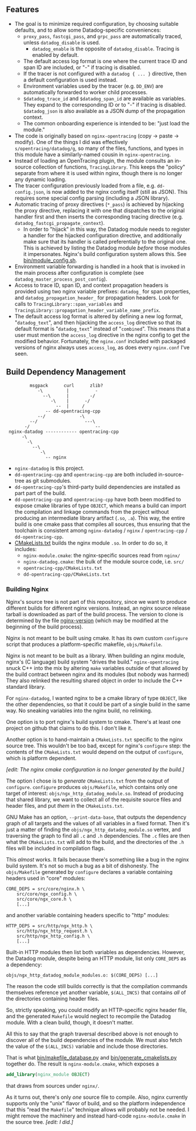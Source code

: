 Features
--------
- The goal is to minimize required configuration, by choosing suitable
  defaults, and to allow some Datadog-specific conveniences:
  - `proxy_pass`, `fastcgi_pass`, and `grpc_pass` are automatically traced,
    unless `datadog_disable` is used.
      - `datadog_enable` is the opposite of `datadog_disable`.  Tracing is
        enabled by default.
  - The default access log format is one where the current trace ID and span ID
    are included, or "-" if tracing is disabled.
  - If the tracer is not configured with a `datadog { ... }` directive, then a
    default configuration is used instead.
  - Environment variables used by the tracer (e.g. `DD_ENV`) are automatically
    forwarded to worker child processes.
  - `$datadog_trace_id` and `$datadog_span_id` are available as variables.
    They expand to the corresponding ID or to "-" if tracing is disabled.
    `$datadog_json` is also available as a JSON dump of the propagation
    context.
  - The common onboarding experience is intended to be: "just load the module."
- The code is originally based on `nginx-opentracing` (copy → paste → modify).
  One of the things I did was effectively `s/opentracing/datadog/g`, so many of
  the files, functions, and types in this module have a similarly-named cousin
  in `nginx-opentracing`. 
- Instead of loading an OpenTracing plugin, the module consults an in-source
  collection of functions, `TracingLibrary`.  This keeps the "policy" separate
  from where it is used within nginx, though there is no longer any dynamic
  loading.
- The tracer configuration previously loaded from a file, e.g.
  `dd-config.json`, is now added to the nginx config itself (still as JSON).
  This requires some special config parsing (including a JSON library).
- Automatic tracing of proxy directives (`*_pass`) is achieved by hijacking the
  proxy directive, replacing it with one that dispatches to the original
  handler first and then inserts the corresponding tracing directive (e.g.
  `datadog_fastcgi_propagate_context`).
  - In order to "hijack" in this way, the Datadog module needs to register a
    handler for the hijacked configuration directive, and additionally make
    sure that its handler is called preferentially to the original one.  This
    is achieved by listing the Datadog module _before_ those modules it
    impersonates.  Nginx's build configuration system allows this.  See
    [bin/module_config.sh](bin/module_config.sh).
- Environment variable forwarding is handled in a hook that is invoked in the
  main process after configuration is complete (see
  `datadog_master_process_post_config`).
- Access to trace ID, span ID, and context propagation headers is provided
  using two nginx variable prefixes: `datadog_` for span properties, and
  `datadog_propagation_header_` for propagation headers.  Look for calls to
  `TracingLibrary::span_variables` and
  `TracingLibrary::propagation_header_variable_name_prefix`.
- The default access log format is altered by defining a new log format,
  "`datadog_text`", and then hijacking the `access_log` directive so that its
  default format is "`datadog_text`" instead of "`combined`".  This means that
  a user must mention the `access_log` directive in the nginx config to get the
  modified behavior.  Fortunately, the `nginx.conf` included with packaged
  versions of nginx always uses `access_log`, as does every `nginx.conf` I've
  seen.

Build Dependency Management
---------------------------
```text
         msgpack      curl      zlib?       
            -\         |          -         
              --\      |        -/          
                 -\    |      -/            
                   --  |     /              
               -- dd-opentracing-cpp        
            --/             -\              
         --/                  ---\          
       -/                         --        
 nginx-datadog ------------ opentracing-cpp 
      -\                                    
        -\                                  
          --\                               
             -\                             
               -- nginx                     
```
- `nginx-datadog` is this project.
- `dd-opentracing-cpp` and `opentracing-cpp` are both included in-source-tree
  as git submodules.
- `dd-opentracing-cpp`'s third-party build dependencies are installed as part
  part of the build.
- `dd-opentracing-cpp` and `opentracing-cpp` have both been modified to expose
  cmake libraries of type `OBJECT`, which means a build can import the
  compilation and linkage commands from the project without producing an
  intermediate library artifact (`.so`, `.a`).  This way, the entire build is
  one cmake pass that compiles all sources, thus ensuring that the toolchain is
  consistent among `nginx-datadog` / `nginx` / `opentracing-cpp` /
  `dd-opentracing-cpp`.
- [CMakeLists.txt](CMakeLists.txt) builds the nginx module `.so`.  In order to do so,
  it includes:
  - `nginx-module.cmake`: the nginx-specific sources read from `nginx/`
  - `nginx-datadog.cmake`: the bulk of the module source code, i.e. `src/`
  - `opentracing-cpp/CMakeLists.txt`
  - `dd-opentracing-cpp/CMakeLists.txt`

### Building Nginx
Nginx's source tree is not part of this repository, since we want to produce
different builds for different nginx versions.  Instead, an nginx source
release tarball is downloaded as part of the build process.  The version to
clone is determined by the file [nginx-version](nginx-version) (which may be
modified at the beginning of the build process).

Nginx is not meant to be built using cmake.  It has its own custom `configure`
script that produces a platform-specific makefile, `objs/Makefile`.

Nginx is not meant to be built as a library.  When building an nginx module,
nginx's (C language) build system "drives the build."  `nginx-opentracing`
snuck C++ into the mix by altering `make` variables outside of that allowed by
the build contract between nginx and its modules (but nobody was harmed)
They also relinked the resulting shared object in order to include the C++
standard library.

For `nginx-datadog`, I wanted nginx to be a cmake library of type `OBJECT`,
like the other dependencies, so that it could be part of a single build in the
same way.  No sneaking variables into the nginx build, no relinking.

One option is to port nginx's build system to cmake.  There's at least one
project on github that claims to do this.  I don't like it.

Another option is to hand-maintain a `CMakeLists.txt` specific to the nginx
source tree.  This wouldn't be too bad, except for nginx's `configure` step:
the contents of the `CMakeLists.txt` would depend on the output of `configure`,
which is platform dependent.

_[edit: The nginx cmake configuration is no longer generated by the build.]_

The option I chose is to _generate_ `CMakeLists.txt` from the output of
`configure`.  `configure` produces `objs/Makefile`, which contains only one
target of interest: `objs/ngx_http_datadog_module.so`.  Instead of producing
that shared library, we want to collect all of the requisite source files and
header files, and put _them_ in the `CMakeLists.txt`.

GNU Make has an option, `--print-data-base`, that outputs the dependency graph
of all targets and the values of all variables in a fixed format.  Then it's
just a matter of finding the `objs/ngx_http_datadog_module.so` vertex, and
traversing the graph to find all `.c` and `.h` dependencies.  The `.c` files
are then what the `CMakeLists.txt` will add to the build, and the directories
of the `.h` files will be included in compilation flags.

This _almost_ works.  It fails because there's something like a bug in the
nginx build system.  It's not so much a bug as a bit of dishonesty.  The
`objs/Makefile` generated by `configure` declares a variable containing headers
used in "core" modules:
```make
CORE_DEPS = src/core/nginx.h \
	src/core/ngx_config.h \
	src/core/ngx_core.h \
    [...]
```
and another variable containing headers specific to "http" modules:
```make
HTTP_DEPS = src/http/ngx_http.h \
	src/http/ngx_http_request.h \
	src/http/ngx_http_config.h \
    [...]
```
Built-in HTTP modules then list both variables as dependencies.  However, the
Datadog module, despite being an HTTP module, list only `CORE_DEPS` as a
dependency:
```make
objs/ngx_http_datadog_module_modules.o:	$(CORE_DEPS) [...]
```
The reason the code still builds correctly is that the compilation commands
themselves reference yet another variable, `$(ALL_INCS)` that contains _all_ of
the directories containing header files.

So, strictly speaking, you could modify an HTTP-specific nginx header file, and
the generated `Makefile` would neglect to recompile the Datadog module.  With a
clean build, though, it doesn't matter.

All this to say that the graph traversal described above is not enough to
discover all of the build dependencies of the module.  We must also fetch the
value of the `$(ALL_INCS)` variable and include those directories.

That is what [bin/makefile_database.py](bin/makefile_database.py) and
[bin/generate_cmakelists.py](bin/generate_cmakelists.py) together do.  The
result is `nginx-module.cmake`, which exposes a
```cmake
add_library(nginx_module OBJECT)
```
that draws from sources under `nginx/`.

As it turns out, there's only _one_ source file to compile.  Also, nginx
currently supports only the "unix" flavor of build, and so the platform
independence that this "read the `Makefile`" technique allows will probably not
be needed.  I might remove the machinery and instead hard-code
`nginx-module.cmake` in the source tree.  _[edit: I did.]_
